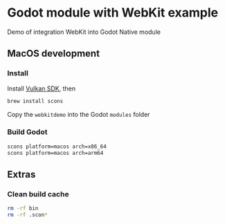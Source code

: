 # Godot module with WebKit example

Demo of integration WebKit into Godot Native module


## MacOS development

### Install
Install [Vulkan SDK](https://sdk.lunarg.com/sdk/download/latest/mac/vulkan-sdk.dmg), then

```sh
brew install scons
```
Copy the `webkitdemo` into the Godot `modules` folder

### Build Godot
```sh
scons platform=macos arch=x86_64
scons platform=macos arch=arm64
```

## Extras

### Clean build cache

```sh
rm -rf bin
rm -rf .scon*
```
